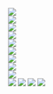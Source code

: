 ![](https://github.com/yaim0425/zzzYAIM0425-0200-armors-with-immunity/raw/main/Doc/factorioplus/Screenshot%20(1).png)  
![](https://github.com/yaim0425/zzzYAIM0425-0200-armors-with-immunity/raw/main/Doc/factorioplus/Screenshot%20(2).png)  
![](https://github.com/yaim0425/zzzYAIM0425-0200-armors-with-immunity/raw/main/Doc/factorioplus/Screenshot%20(3).png)  
![](https://github.com/yaim0425/zzzYAIM0425-0200-armors-with-immunity/raw/main/Doc/factorioplus/Screenshot%20(4).png)  
![](https://github.com/yaim0425/zzzYAIM0425-0200-armors-with-immunity/raw/main/Doc/factorioplus/Screenshot%20(5).png)  
![](https://github.com/yaim0425/zzzYAIM0425-0200-armors-with-immunity/raw/main/Doc/factorioplus/Screenshot%20(6).png)  
![](https://github.com/yaim0425/zzzYAIM0425-0200-armors-with-immunity/raw/main/Doc/factorioplus/Screenshot%20(7).png)  
![](https://github.com/yaim0425/zzzYAIM0425-0200-armors-with-immunity/raw/main/Doc/factorioplus/Screenshot%20(8).png)  
![](https://github.com/yaim0425/zzzYAIM0425-0200-armors-with-immunity/raw/main/Doc/factorioplus/Screenshot%20(9).png)  
![](https://github.com/yaim0425/zzzYAIM0425-0200-armors-with-immunity/raw/main/Doc/factorioplus/Screenshot%20(10).png)
![](https://github.com/yaim0425/zzzYAIM0425-0200-armors-with-immunity/raw/main/Doc/factorioplus/Screenshot%20(11).png)
![](https://github.com/yaim0425/zzzYAIM0425-0200-armors-with-immunity/raw/main/Doc/factorioplus/Screenshot%20(12).png)
![](https://github.com/yaim0425/zzzYAIM0425-0200-armors-with-immunity/raw/main/Doc/factorioplus/Screenshot%20(13).png)
